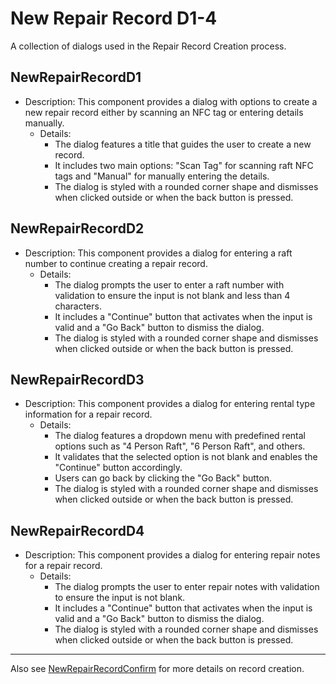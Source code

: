 # New Repair Record D1-4
A collection of dialogs used in the Repair Record Creation process.


## NewRepairRecordD1
- Description: This component provides a dialog with options to create a new repair record either by scanning an NFC tag or entering details manually.
    - Details:
        - The dialog features a title that guides the user to create a new record.
        - It includes two main options: "Scan Tag" for scanning raft NFC tags and "Manual" for manually entering the details.
        - The dialog is styled with a rounded corner shape and dismisses when clicked outside or when the back button is pressed.

## NewRepairRecordD2
- Description: This component provides a dialog for entering a raft number to continue creating a repair record.
    - Details:
        - The dialog prompts the user to enter a raft number with validation to ensure the input is not blank and less than 4 characters.
        - It includes a "Continue" button that activates when the input is valid and a "Go Back" button to dismiss the dialog.
        - The dialog is styled with a rounded corner shape and dismisses when clicked outside or when the back button is pressed.

## NewRepairRecordD3
- Description: This component provides a dialog for entering rental type information for a repair record.
    - Details:
        - The dialog features a dropdown menu with predefined rental options such as "4 Person Raft", "6 Person Raft", and others.
        - It validates that the selected option is not blank and enables the "Continue" button accordingly.
        - Users can go back by clicking the "Go Back" button.
        - The dialog is styled with a rounded corner shape and dismisses when clicked outside or when the back button is pressed.

## NewRepairRecordD4
- Description: This component provides a dialog for entering repair notes for a repair record.
    - Details:
        - The dialog prompts the user to enter repair notes with validation to ensure the input is not blank.
        - It includes a "Continue" button that activates when the input is valid and a "Go Back" button to dismiss the dialog.
        - The dialog is styled with a rounded corner shape and dismisses when clicked outside or when the back button is pressed.

---
Also see [NewRepairRecordConfirm](https://lazy-day-tech.github.io/TapTrackDocs/UI/Dialogs/NewRepairRecordConfirm) for more details on record creation.